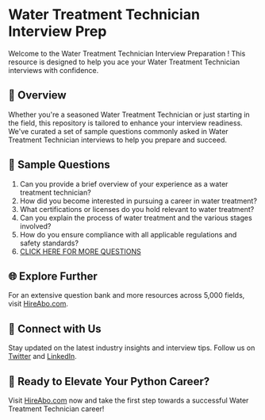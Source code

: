 # Water Treatment Technician Interview Prep

Welcome to the Water Treatment Technician Interview Preparation ! This resource is designed to help you ace your Water Treatment Technician interviews with confidence.

## 🚀 Overview

Whether you're a seasoned Water Treatment Technician or just starting in the field, this repository is tailored to enhance your interview readiness. We've curated a set of sample questions commonly asked in Water Treatment Technician interviews to help you prepare and succeed.

## 📝 Sample Questions

1. Can you provide a brief overview of your experience as a water treatment technician?
2. How did you become interested in pursuing a career in water treatment?
3. What certifications or licenses do you hold relevant to water treatment?
4. Can you explain the process of water treatment and the various stages involved?
5. How do you ensure compliance with all applicable regulations and safety standards?
6. [CLICK HERE FOR MORE QUESTIONS](https://hireabo.com/job/12_0_13/Water%20Treatment%20Technician)

## 🌐 Explore Further

For an extensive question bank and more resources across 5,000 fields, visit [HireAbo.com](https://www.hireabo.com).

## 📱 Connect with Us

Stay updated on the latest industry insights and interview tips. Follow us on [Twitter](https://twitter.com/hireabo) and [LinkedIn](https://www.linkedin.com/in/hire-abo-3609972a8/).

## 🚀 Ready to Elevate Your Python Career?

Visit [HireAbo.com](https://www.hireabo.com) now and take the first step towards a successful Water Treatment Technician career!